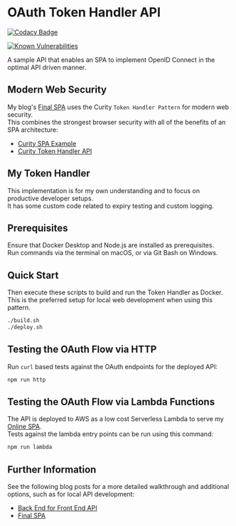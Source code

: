 # OAuth Token Handler API

[![Codacy Badge](https://app.codacy.com/project/badge/Grade/bc52d166f1624ef9a2c0cfbf283deb23)](https://www.codacy.com/gh/gary-archer/oauth.webproxyapi/dashboard?utm_source=github.com&amp;utm_medium=referral&amp;utm_content=gary-archer/oauth.webproxyapi&amp;utm_campaign=Badge_Grade)

[![Known Vulnerabilities](https://snyk.io/test/github/gary-archer/oauth.webproxyapi/badge.svg?targetFile=package.json)](https://snyk.io/test/github/gary-archer/oauth.webproxyapi?targetFile=package.json)

A sample API that enables an SPA to implement OpenID Connect in the optimal API driven manner.

## Modern Web Security

My blog's [Final SPA](https://github.com/gary-archer/oauth.websample.final) uses the Curity `Token Handler Pattern` for modern web security.\
This combines the strongest browser security with all of the benefits of an SPA architecture:

- [Curity SPA Example](https://github.com/curityio/web-oauth-via-bff)
- [Curity Token Handler API](https://github.com/curityio/bff-node-express)

## My Token Handler

This implementation is for my own understanding and to focus on productive developer setups.\
It has some custom code related to expiry testing and custom logging.

## Prerequisites

Ensure that Docker Desktop and Node.js are installed as prerequisites.\
Run commands via the terminal on macOS, or via Git Bash on Windows.

## Quick Start

Then execute these scripts to build and run the Token Handler as Docker.\
This is the preferred setup for local web development when using this pattern.

```bash
./build.sh
./deploy.sh
```

## Testing the OAuth Flow via HTTP

Run `curl` based tests against the OAuth endpoints for the deployed API:

```bash
npm run http
```

## Testing the OAuth Flow via Lambda Functions

The API is deployed to AWS as a low cost Serverless Lambda to serve my [Online SPA](https://authguidance.com/home/code-samples-quickstart/).\
Tests against the lambda entry points can be run using this command:

```bash
npm run lambda
```

## Further Information

See the following blog posts for a more detailed walkthrough and additional options, such as for local API development:

- [Back End for Front End API](https://authguidance.com/2019/04/08/web-reverse-proxy-implementation/)
- [Final SPA](https://authguidance.com/2019/04/07/local-ui-setup/)
